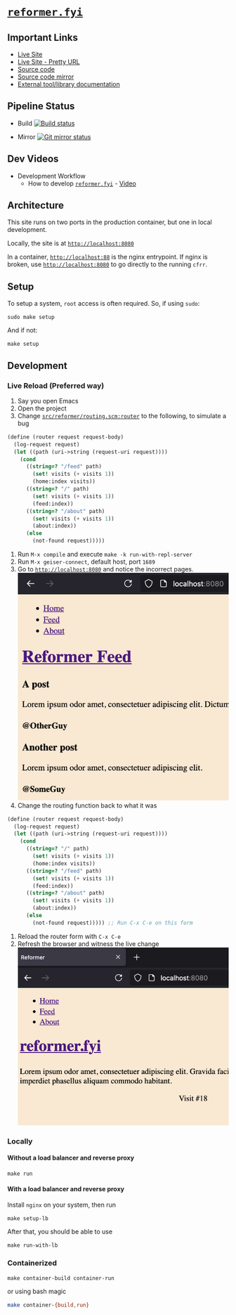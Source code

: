 # [`reformer.fyi`](https://reformer.fyi)

## Important Links

- [Live Site](https://reformer-backend-uigfz.ondigitalocean.app/)
- [Live Site - Pretty URL](https://www.reformer.fyi/)
- [Source code](https://git.sr.ht/~jamesaorson/reformer)
- [Source code mirror](https://github.com/exokomodo/reformer)
- [External tool/library documentation](./external/docs/)

## Pipeline Status

- Build [![Build status](https://builds.sr.ht/~jamesaorson/reformer/commits/main/build.yml.svg)](https://builds.sr.ht/~jamesaorson/reformer/commits/main/build.yml)

- Mirror [![Git mirror status](https://builds.sr.ht/~jamesaorson/reformer/commits/main/mirror.yml.svg)](https://builds.sr.ht/~jamesaorson/reformer/commits/main/mirror.yml)


## Dev Videos

- Development Workflow
  - How to develop [`reformer.fyi`](https://www.reformer.fyi) - [Video](https://youtu.be/HrwybAK6XY4)

## Architecture

This site runs on two ports in the production container, but one in local development.

Locally, the site is at [`http://localhost:8080`](https://localhost:8080)

In a container, [`http://localhost:88`](https://localhost:88) is the nginx entrypoint.
If nginx is broken, use [`http://localhost:8080`](https://localhost:8080) to go directly to the running `cfrr`.

## Setup

To setup a system, `root` access is often required. So, if using `sudo`:

```shell
sudo make setup
```

And if not:

```shell
make setup
```

## Development

### Live Reload (Preferred way)

1. Say you open Emacs
1. Open the project
1. Change [`src/reformer/routing.scm:router`](./src/reformer/routing.scm) to the following, to simulate a bug

```scheme
(define (router request request-body)
  (log-request request)
  (let ((path (uri->string (request-uri request))))
    (cond
      ((string=? "/feed" path)
        (set! visits (+ visits 1))
        (home:index visits))
      ((string=? "/" path)
        (set! visits (+ visits 1))
        (feed:index))
      ((string=? "/about" path)
        (set! visits (+ visits 1))
        (about:index))
      (else
        (not-found request)))))
```

1. Run `M-x compile` and execute `make -k run-with-repl-server`
1. Run `M-x geiser-connect`, default host, port `1689`
1. Go to [`http://localhost:8080`](http://localhost:8080) and notice the incorrect pages. ![Wrong route for root page](./images/development-wrong-routes.png)
1. Change the routing function back to what it was 

```scheme
(define (router request request-body)
  (log-request request)
  (let ((path (uri->string (request-uri request))))
    (cond
      ((string=? "/" path)
        (set! visits (+ visits 1))
        (home:index visits))
      ((string=? "/feed" path)
        (set! visits (+ visits 1))
        (feed:index))
      ((string=? "/about" path)
        (set! visits (+ visits 1))
        (about:index))
      (else
        (not-found request))))) ;; Run C-x C-e on this form
```

1. Reload the router form with `C-x C-e`
1. Refresh the browser and witness the live change ![Correct routes](./images/development-correct-routes.png)

### Locally

#### Without a load balancer and reverse proxy

```shell
make run
```

#### With a load balancer and reverse proxy

Install `nginx` on your system, then run

```shell
make setup-lb
```

After that, you should be able to use

```shell
make run-with-lb
```

### Containerized

```shell
make container-build container-run
```

or using bash magic

```bash
make container-{build,run}
```
